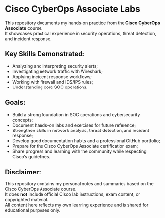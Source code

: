 # Cisco CyberOps Associate Labs

This repository documents my hands-on practice from the **Cisco CyberOps Associate** course.  
It showcases practical experience in security operations, threat detection, and incident response.

## Key Skills Demonstrated:
- Analyzing and interpreting security alerts;  
- Investigating network traffic with Wireshark; 
- Applying incident response workflows; 
- Working with firewall and IDS/IPS rules;
- Understanding core SOC operations.

## Goals:
- Build a strong foundation in SOC operations and cybersecurity concepts;
- Document hands-on labs and exercises for future reference;
- Strengthen skills in network analysis, threat detection, and incident response; 
- Develop good documentation habits and a professional GitHub portfolio;
- Prepare for the Cisco CyberOps Associate certification exam;
- Share progress and learning with the community while respecting Cisco’s guidelines.

## Disclaimer:
This repository contains my personal notes and summaries based on the Cisco CyberOps Associate course.  
It does **not** include official Cisco lab instructions, exam content, or copyrighted material.  
All content here reflects my own learning experience and is shared for educational purposes only.  

